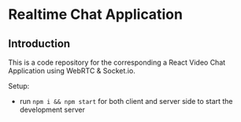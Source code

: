 # Realtime Chat Application



## Introduction
This is a code repository for the corresponding a React Video Chat Application using WebRTC & Socket.io. 



Setup:
- run ```npm i && npm start``` for both client and server side to start the development server
